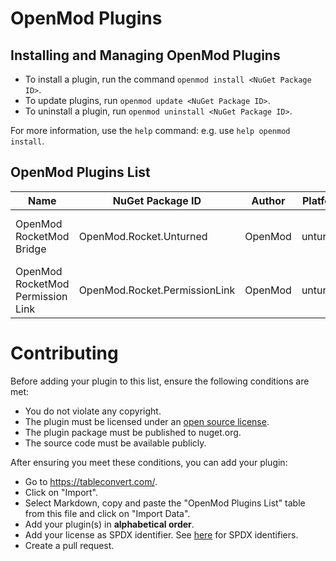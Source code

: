 # OpenMod Plugins

## Installing and Managing OpenMod Plugins
- To install a plugin, run the command `openmod install <NuGet Package ID>`.  
- To update plugins, run `openmod update <NuGet Package ID>`. 
- To uninstall a plugin, run `openmod uninstall <NuGet Package ID>`.

For more information, use the `help` command: e.g. use `help openmod install`.

## OpenMod Plugins List
| Name                              | NuGet Package ID                | Author  | Platform | Description                       | License    | Source Code                                                                                                                                                                                |
|-----------------------------------|---------------------------------|---------|----------|-----------------------------------|------------|--------------------------------------------------------------------------------------------------------------------------------------------------------------------------------------------|
| OpenMod RocketMod Bridge          | OpenMod\.Rocket\.Unturned       | OpenMod | unturned | Legacy RM4 support for OpenMod    | MIT        | \[https://github\.com/openmod/OpenMod/tree/master/unturned/rocketmod\]\(https://github\.com/openmod/OpenMod/tree/master/unturned/rocketmod\)                                               |
| OpenMod RocketMod Permission Link | OpenMod\.Rocket\.PermissionLink | OpenMod | unturned | Makes RM4 use OpenMod Permissions | EUPL\-1\.2 | \[https://github\.com/openmod/OpenMod/tree/master/unturned/rocketmod/Rocket\.PermissionLink\]\(https://github\.com/openmod/OpenMod/tree/master/unturned/rocketmod/Rocket\.PermissionLink\) |

# Contributing

Before adding your plugin to this list, ensure the following conditions are met:
* You do not violate any copyright.
* The plugin must be licensed under an [open source license](https://opensource.org/licenses).
* The plugin package must be published to nuget.org.
* The source code must be available publicly.

After ensuring you meet these conditions, you can add your plugin:
- Go to https://tableconvert.com/.
- Click on "Import".
- Select Markdown, copy and paste the "OpenMod Plugins List" table from this file and click on "Import Data".
- Add your plugin(s) in **alphabetical order**.
- Add your license as SPDX identifier. See [here](https://spdx.org/licenses/) for SPDX identifiers.
- Create a pull request.